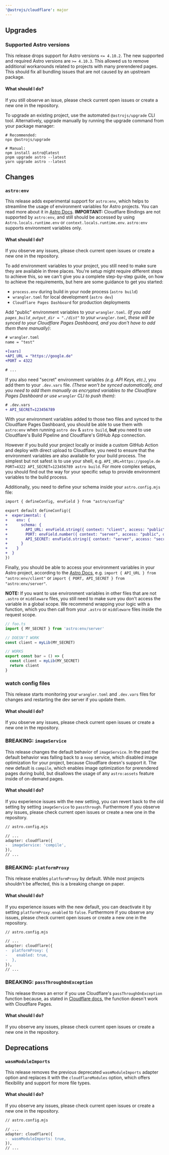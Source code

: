 ```yaml
---
'@astrojs/cloudflare': major
---
```


## Upgrades

### Supported Astro versions

This release drops support for Astro versions `<= 4.10.2`. The new supported and required Astro versions are `>= 4.10.3`. This allowed us to remove additional workarounds related to projects with many prerendered pages. This should fix all bundling issues that are not caused by an upstream package.

#### What should I do?

If you still observe an issue, please check current open issues or create a new one in the repository.

To upgrade an existing project, use the automated `@astrojs/upgrade` CLI tool. Alternatively, upgrade manually by running the upgrade command from your package manager:

```
# Recommended:
npx @astrojs/upgrade

# Manual:
npm install astro@latest
pnpm upgrade astro --latest
yarn upgrade astro --latest
```

## Changes

### `astro:env`

This release adds experimental support for `astro:env`, which helps to streamline the usage of environment variables for Astro projects. You can read more about it in [Astro Docs](https://docs.astro.build/en/reference/configuration-reference/#experimentalenv). **IMPORTANT:** Cloudflare Bindings are not supported by `astro:env`, and still should be accessed by using `Astro.locals.runtime.env` or `context.locals.runtime.env`. `astro:env` supports environment variables only.

#### What should I do?

If you observe any issues, please check current open issues or create a new one in the repository.

To add environment variables to your project, you still need to make sure they are available in three places. You're setup might require different steps to achieve this, so we can't give you a complete step-by-step guide, on how to achieve the requirements, but here are some guidance to get you started:

- `process.env` during build in your node process (`astro build`)
- `wrangler.toml` for local development (`astro dev`)
- `Cloudflare Pages Dashboard` for production deployments

Add "public" environment variables to your `wrangler.toml`. _(If you add `pages_build_output_dir = "./dist"` to your `wrangler.toml`, these will be synced to your Cloudflare Pages Dashboard, and you don't have to add them there manually)_:

```diff
# wrangler.toml
name = "test"

+[vars]
+API_URL = "https://google.de"
+PORT = 4322

# ...
```

If you also need "secret" environment variables _(e.g. API Keys, etc.)_, you add them to your `.dev.vars` file. _(These won't be synced automatically, and you need to add them manually as encrypted variables to the Cloudflare Pages Dashboard or use `wrangler` CLI to push them)_:

```diff
# .dev.vars
+ API_SECRET=123456789
```

With your environment variables added to those two files and synced to the Cloudflare Pages Dashboard, you should be able to use them with `astro:env` when running `astro dev` & `astro build`, **but** you need to use Cloudflare's Build Pipeline and Cloudflare's GitHub App connection.

However if you build your project locally or inside a custom GitHub Action and deploy with direct upload to Cloudflare, you need to ensure that the environment variables are also available for your build process. The simplest but not safest is to use your shell, e.g. `API_URL=https://google.de PORT=4322 API_SECRET=123456789 astro build`. For more complex setups, you should find out the way for your specific setup to provide environment variables to the build process.

Additionally, you need to define your schema inside your `astro.config.mjs` file:

```diff
import { defineConfig, envField } from "astro/config"

export default defineConfig({
+  experimental: {
+    env: {
+      schema: {
+        API_URL: envField.string({ context: "client", access: "public", optional: true }),
+        PORT: envField.number({ context: "server", access: "public", default: 4321 }),
+        API_SECRET: envField.string({ context: "server", access: "secret" }),
+      }
+    }
+  }
})
```

Finally, you should be able to access your environment variables in your Astro project, according to the [Astro Docs](https://docs.astro.build/en/reference/configuration-reference/#experimentalenv), e.g. `import { API_URL } from "astro:env/client"` or `import { PORT, API_SECRET } from "astro:env/server"`.

**NOTE:** If you want to use environment variables in other files that are not `.astro` or `middleware` files, you still need to make sure you don't access the variable in a global scope. We recommend wrapping your logic with a function, which you then call from your `.astro` or `middleware` files inside the request scope.

```ts
// foo.ts
import { MY_SECRET } from 'astro:env/server'

// DOESN'T WORK
const client = myLib(MY_SECRET)

// WORKS
export const bar = () => {
  const client = myLib(MY_SECRET)
  return client
}
```

### watch config files

This release starts monitoring your `wrangler.toml` and `.dev.vars` files for changes and restarting the dev server if you update them.

#### What should I do?

If you observe any issues, please check current open issues or create a new one in the repository.

### BREAKING: `imageService`

This release changes the default behavior of `imageService`. In the past the default behavior was falling back to a `noop` service, which disabled image optimization for your project, because Cloudflare doesn's support it. The new default is `compile`, which enables image optimization for prerendered pages during build, but disallows the usage of any `astro:assets` feature inside of on-demand pages.

#### What should I do?

If you experience issues with the new setting, you can revert back to the old setting by setting `imageService` to `passthrough`. Furthermore if you observe any issues, please check current open issues or create a new one in the repository.

```diff
// astro.config.mjs

// ...
adapter: cloudflare({
-  imageService: 'compile',
}),
// ...
```

### BREAKING: `platformProxy`

This release enables `platformProxy` by default. While most projects shouldn't be affected, this is a breaking change on paper. 

#### What should I do?

If you experience issues with the new default, you can deactivate it by setting `platformProxy.enabled` to `false`. Furthermore if you observe any issues, please check current open issues or create a new one in the repository.

```diff
// astro.config.mjs

// ...
adapter: cloudflare({
-  platformProxy: {
-    enabled: true,
-  },
}),
// ...
```

### BREAKING: `passThroughOnException`

This release throws an error if you use Cloudflare's `passThroughOnException` function because, as stated in [Cloudflare docs](https://developers.cloudflare.com/pages/platform/known-issues/#pages-functions), the function doesn't work with Cloudflare Pages.

#### What should I do?

If you observe any issues, please check current open issues or create a new one in the repository.

## Deprecations

### `wasmModuleImports`

This release removes the previous deprecated `wasmModuleImports` adapter option and replaces it with the `cloudflareModules` option, which offers flexibility and support for more file types.

#### What should I do?

If you observe any issues, please check current open issues or create a new one in the repository.

```diff
// astro.config.mjs

// ...
adapter: cloudflare({
-  wasmModuleImports: true,
}),
// ...
```
